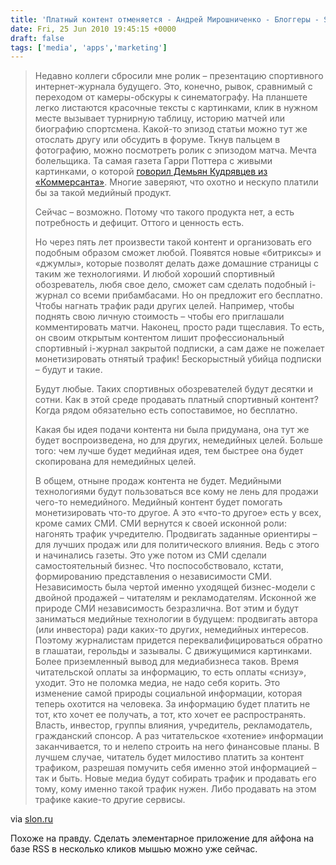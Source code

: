 ```yaml
---
title: 'Платный контент отменяется - Андрей Мирошниченко - Блоггеры - Slon.ru'
date: Fri, 25 Jun 2010 19:45:15 +0000
draft: false
tags: ['media', 'apps','marketing']
---
```


> Недавно коллеги сбросили мне ролик – презентацию спортивного интернет-журнала будущего. Это, конечно, рывок, сравнимый с переходом от камеры-обскуры к синематографу. На планшете легко листаются красочные тексты с картинками, клик в нужном месте вызывает турнирную таблицу, историю матчей или биографию спортсмена. Какой-то эпизод статьи можно тут же отослать другу или обсудить в форуме. Ткнув пальцем в фотографию, можно посмотреть ролик с эпизодом матча. Мечта болельщика. Та самая газета Гарри Поттера с живыми картинками, о которой [говорил Демьян Кудрявцев из «Коммерсанта»](http://slon.ru/articles/309291/). Многие заверяют, что охотно и нескупо платили бы за такой медийный продукт.
> 
> Сейчас – возможно. Потому что такого продукта нет, а есть потребность и дефицит. Оттого и ценность есть.
> 
> Но через пять лет произвести такой контент и организовать его подобным образом сможет любой. Появятся новые «битриксы» и «джумлы», которые позволят делать даже домашние страницы с таким же технологиями. И любой хороший спортивный обозреватель, любя свое дело, сможет сам сделать подобный i-журнал со всеми прибамбасами. Но он предложит его бесплатно. Чтобы нагнать трафик ради других целей. Например, чтобы поднять свою личную стоимость – чтобы его приглашали комментировать матчи. Наконец, просто ради тщеславия. То есть, он своим открытым контентом лишит профессиональный спортивный i-журнал закрытой подписки, а сам даже не пожелает монетизировать отнятый трафик! Бескорыстный убийца подписки – будут и такие.
> 
> Будут любые. Таких спортивных обозревателей будут десятки и сотни. Как в этой среде продавать платный спортивный контент? Когда рядом обязательно есть сопоставимое, но бесплатно.
> 
> Какая бы идея подачи контента ни была придумана, она тут же будет воспроизведена, но для других, немедийных целей. Больше того: чем лучше будет медийная идея, тем быстрее она будет скопирована для немедийных целей.
> 
> В общем, отныне продаж контента не будет. Медийными технологиями будут пользоваться все кому не лень для продажи чего-то немедийного. Медийный контент будет помогать монетизировать что-то другое. А это «что-то другое» есть у всех, кроме самих СМИ. СМИ вернутся к своей исконной роли: нагонять трафик учредителю. Продвигать заданные ориентиры – для лучших продаж или для политического влияния. Ведь с этого и начинались газеты. Это уже потом из СМИ сделали самостоятельный бизнес. Что поспособствовало, кстати, формированию представления о независимости СМИ. Независимость была чертой именно уходящей бизнес-модели с двойной продажей – читателям и рекламодателям. Исконной же природе СМИ независимость безразлична. Вот этим и будут заниматься медийные технологии в будущем: продвигать автора (или инвестора) ради каких-то других, немедийных интересов. Поэтому журналистам придется переквалифицироваться обратно в глашатаи, герольды и зазывалы. С движущимися картинками. Более приземленный вывод для медиабизнеса таков. Время читательской оплаты за информацию, то есть оплаты «снизу», уходит. Это не поломка медиа, не надо себя корить. Это изменение самой природы социальной информации, которая теперь охотится на человека. За информацию будет платить не тот, кто хочет ее получать, а тот, кто хочет ее распространять. Власть, инвестор, группы влияния, учредитель, рекламодатель, гражданский спонсор. А раз читательское «хотение» информации заканчивается, то и нелепо строить на него финансовые планы. В лучшем случае, читатель будет милостиво платить за контент трафиком, разрешая помучить себя именно этой информацией – так и быть. Новые медиа будут собирать трафик и продавать его тому, кому именно такой трафик нужен. Либо продавать на этом трафике какие-то другие сервисы.

via [slon.ru](http://slon.ru/blogs/miroshnichenko/post/415758/)

Похоже на правду. Сделать элементарное приложение для айфона на базе RSS в несколько кликов мышью можно уже сейчас.
